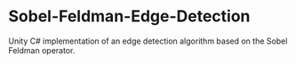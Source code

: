 # Sobel-Feldman-Edge-Detection
Unity C# implementation of an edge detection algorithm based on the Sobel Feldman operator.
